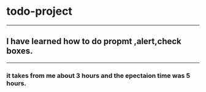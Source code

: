# todo-project
---
## I have learned how to do propmt ,alert,check boxes.
---
### it takes from me about 3 hours and the epectaion time was 5 hours.

